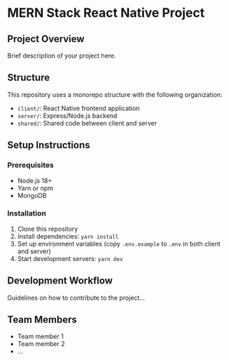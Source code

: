 # MERN Stack React Native Project

## Project Overview
Brief description of your project here.

## Structure
This repository uses a monorepo structure with the following organization:
- `client/`: React Native frontend application
- `server/`: Express/Node.js backend
- `shared/`: Shared code between client and server

## Setup Instructions

### Prerequisites
- Node.js 18+
- Yarn or npm
- MongoDB

### Installation
1. Clone this repository
2. Install dependencies: `yarn install`
3. Set up environment variables (copy `.env.example` to `.env` in both client and server)
4. Start development servers: `yarn dev`

## Development Workflow
Guidelines on how to contribute to the project...

## Team Members
- Team member 1
- Team member 2
- ...
